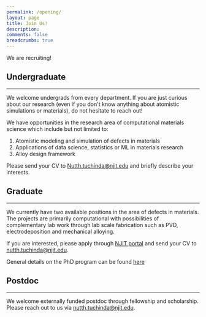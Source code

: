 ```yaml
---
permalink: /opening/
layout: page
title: Join Us!
description: 
comments: false
breadcrumbs: true
---
```



We are recruiting!


## Undergraduate
-----

We welcome undergrads from every department. If you are just curious about our research (even if you don't know anything about atomistic simulations or materials), do not hesitate to reach out!

We have opportunities in the research area of computational materials science which include but not limited to:
1. Atomistic modeling and simulation of defects in materials
2. Applications of data science, statistics or ML in materials research
3. Alloy design framework

Please send your CV to Nutth.tuchinda@njit.edu and briefly describe your interests.

## Graduate
-----

We currently have two available positions in the area of defects in materials. The projects are primarily computational with possibilities of complementary lab work through lab scale fabrication such as PVD, electrodeposition and mechanical alloying.

If you are interested, please apply through [NJIT portal](https://connect.njit.edu/apply/) and send your CV to nutth.tuchinda@njit.edu.

General details on the PhD program can be found 
[here](https://catalog.njit.edu/graduate/newark-college-engineering/chemical-materials-engineering/materials-science-engineering-phd/)

## Postdoc
-----

We welcome externally funded postdoc through fellowship and scholarship. Please reach out to us via nutth.tuchinda@njit.edu.